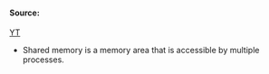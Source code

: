 #### Source:
[YT](https://www.youtube.com/watch?v=PRmUybI61cA&list=PL3uLubnzL2Tlbyrr2GFVRE7Azo8FJe-dJ&index=4)


* Shared memory is a memory area that is accessible by multiple processes. 